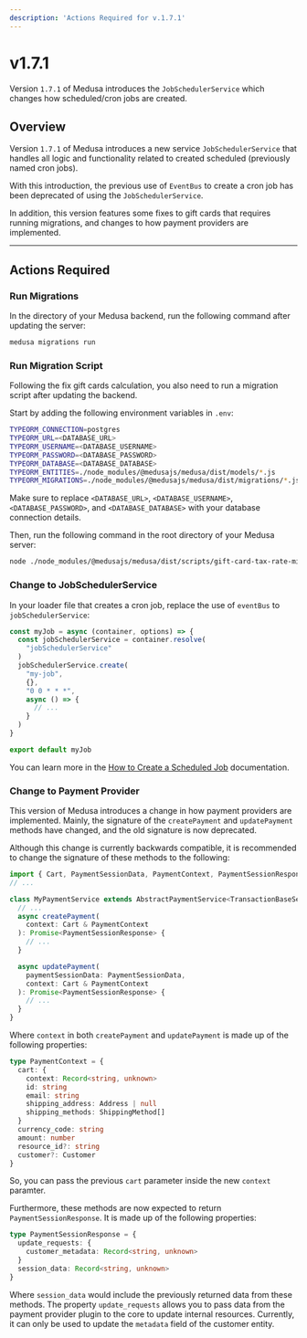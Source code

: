 ```yaml
---
description: 'Actions Required for v.1.7.1'
---
```


# v1.7.1

Version `1.7.1` of Medusa introduces the `JobSchedulerService` which changes how scheduled/cron jobs are created.

## Overview

Version `1.7.1` of Medusa introduces a new service `JobSchedulerService` that handles all logic and functionality related to created scheduled (previously named cron jobs).

With this introduction, the previous use of `EventBus` to create a cron job has been deprecated of using the `JobSchedulerService`.

In addition, this version features some fixes to gift cards that requires running migrations, and changes to how payment providers are implemented.

---

## Actions Required

### Run Migrations

In the directory of your Medusa backend, run the following command after updating the server:

```bash
medusa migrations run
```

### Run Migration Script

Following the fix gift cards calculation, you also need to run a migration script after updating the backend.

Start by adding the following environment variables in `.env`:

```bash
TYPEORM_CONNECTION=postgres
TYPEORM_URL=<DATABASE_URL>
TYPEORM_USERNAME=<DATABASE_USERNAME>
TYPEORM_PASSWORD=<DATABASE_PASSWORD>
TYPEORM_DATABASE=<DATABASE_DATABASE>
TYPEORM_ENTITIES=./node_modules/@medusajs/medusa/dist/models/*.js
TYPEORM_MIGRATIONS=./node_modules/@medusajs/medusa/dist/migrations/*.js
```

Make sure to replace `<DATABASE_URL>`, `<DATABASE_USERNAME>`, `<DATABASE_PASSWORD>`, and `<DATABASE_DATABASE>` with your database connection details.

Then, run the following command in the root directory of your Medusa server:

```bash
node ./node_modules/@medusajs/medusa/dist/scripts/gift-card-tax-rate-migration.js
```

### Change to JobSchedulerService

In your loader file that creates a cron job, replace the use of `eventBus` to `jobSchedulerService`:

```ts
const myJob = async (container, options) => {
  const jobSchedulerService = container.resolve(
    "jobSchedulerService"
  )
  jobSchedulerService.create(
    "my-job",
    {},
    "0 0 * * *",
    async () => {
      // ...
    }
  )
}

export default myJob
```

You can learn more in the [How to Create a Scheduled Job](../../development/scheduled-jobs/create.md) documentation.

### Change to Payment Provider

This version of Medusa introduces a change in how payment providers are implemented. Mainly, the signature of the `createPayment` and `updatePayment` methods have changed, and the old signature is now deprecated.

Although this change is currently backwards compatible, it is recommended to change the signature of these methods to the following:

<!-- eslint-disable max-len -->

```ts
import { Cart, PaymentSessionData, PaymentContext, PaymentSessionResponse } from "@medusajs/medusa"
// ...

class MyPaymentService extends AbstractPaymentService<TransactionBaseService> {
  // ...
  async createPayment(
    context: Cart & PaymentContext
  ): Promise<PaymentSessionResponse> {
    // ...
  }

  async updatePayment(
    paymentSessionData: PaymentSessionData,
    context: Cart & PaymentContext
  ): Promise<PaymentSessionResponse> {
    // ...
  }
}
```

Where `context` in both `createPayment` and `updatePayment` is made up of the following properties:

```ts
type PaymentContext = {
  cart: {
    context: Record<string, unknown>
    id: string
    email: string
    shipping_address: Address | null
    shipping_methods: ShippingMethod[]
  }
  currency_code: string
  amount: number
  resource_id?: string
  customer?: Customer
}
```

So, you can pass the previous `cart` parameter inside the new `context` paramter.

Furthermore, these methods are now expected to return `PaymentSessionResponse`. It is made up of the following properties:

```ts
type PaymentSessionResponse = {
  update_requests: { 
    customer_metadata: Record<string, unknown>
  }
  session_data: Record<string, unknown>
}
```

Where `session_data` would include the previously returned data from these methods. The property `update_requests` allows you to pass data from the payment provider plugin to the core to update internal resources. Currently, it can only be used to update the `metadata` field of the customer entity.
